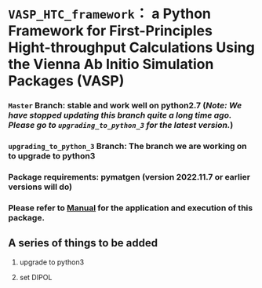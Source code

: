 # `VASP_HTC_framework`： a Python Framework for First-Principles Hight-throughput Calculations Using the Vienna Ab Initio Simulation Packages (VASP)

### `Master` Branch: stable and work well on python2.7 (*Note: We have stopped updating this branch quite a long time ago. Please go to `upgrading_to_python_3` for the latest version.*)

### `upgrading_to_python_3` Branch: The branch we are working on to upgrade to python3

### Package requirements: pymatgen (version 2022.11.7 or earlier versions will do)

### Please refer to [Manual](https://github.com/bitsoal/VASP_HTC_framework/blob/upgrade_to_python_3/Manual.md) for the application and execution of this package.

## A series of things to be added

1. upgrade to python3

2. set DIPOL
 
